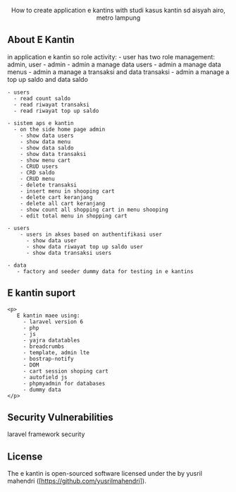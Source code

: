 <p align="center">
   How to create application  e kantins with studi kasus kantin sd aisyah airo, metro lampung
</p>

## About E Kantin
 <p>
   in application e kantin so role activity: 
    - user has two role management: admin, user
    - admin
      - admin a manage data users
      - admin a manage data menus
      - admin a manage a transaksi and data transaksi
      - admin a manage a top up saldo and data saldo
    
    - users 
      - read count saldo
      - read riwayat transaksi
      - read riwayat top up saldo
       
    - sistem aps e kantin
      - on the side home page admin
        - show data users
        - show data menu 
        - show data saldo 
        - show data transaksi
        - show menu cart
        - CRUD users
        - CRD saldo
        - CRUD menu
        - delete transaksi
        - insert menu in shooping cart
        - delete cart keranjang
        - delete all cart keranjang
        - show count all shopping cart in menu shooping
        - edit total menu in shopping cart
    
    - users 
        - users in akses based on authentifikasi user
          - show data user
          - show data riwayat top up saldo user
          - show data transaksi users
    
    - data
       - factory and seeder dummy data for testing in e kantins
</p>


## E kantin suport
    <p>
       E kantin maee using: 
         - laravel version 6 
         - php 
         - js
         - yajra datatables
         - breadcrumbs
         - template, admin lte
         - bostrap-notify
         - DOM
         - cart session shoping cart
         - autofield js
         - phpmyadmin for databases
         - dummy data
    </p>


## Security Vulnerabilities

laravel framework security

## License

The e kantin is open-sourced software licensed under the by yusril mahendri ([https://github.com/yusrilmahendri]).
